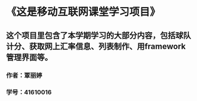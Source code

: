 # 《这是移动互联网课堂学习项目》
## 这个项目里包含了本学期学习的大部分内容，包括球队计分、获取网上汇率信息、列表制作、用framework管理界面等。
### 作者：覃丽婷
### 学号：41610016
